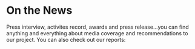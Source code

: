 # On the News

Press interview, activites record, awards and press release...you can find anything and everything about media coverage and recommendations to our project. You can also check out our reports:

  


